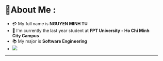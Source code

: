 # 💫About Me :
- 💳 My full name is **NGUYEN MINH TU**
- 🏫 I'm currently the last year student at **FPT University - Ho Chi Minh City Campus**
- 📚 My major is **Software Engineering**
- [![](https://visitcount.itsvg.in/api?id=DoopTu&icon=0&color=0)](https://visitcount.itsvg.in)

---

